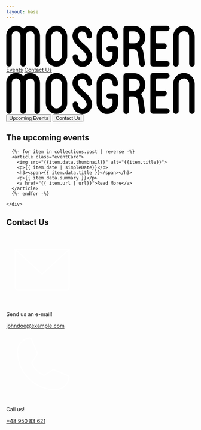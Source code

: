 ```yaml
---
layout: base
---
```


<nav aria-label="navbar" version="1.1" xmlns="http://www.w3.org/2000/svg">
  <svg viewBox="0 0 376 81.8" class="navbarLogo">
    <a href="#"><path aria-label="Mosgren logo" class="cls-1" d="M67.2,76a4.92,4.92,0,0,1-1.6,3.8,5.28,5.28,0,0,1-3.9,1.6,4.92,4.92,0,0,1-3.8-1.6A5.07,5.07,0,0,1,56.3,76l.1-21.8V19.7a8,8,0,0,0-1.6-4.9A8.8,8.8,0,0,0,47.7,11a9.79,9.79,0,0,0-4.8,1.4,6.93,6.93,0,0,0-3.1,3.9,8.84,8.84,0,0,0-.7,3.3V75.9a4.92,4.92,0,0,1-1.6,3.8,5.28,5.28,0,0,1-3.9,1.6,4.92,4.92,0,0,1-3.8-1.6,5.07,5.07,0,0,1-1.6-3.8V19.6a8,8,0,0,0-1.6-4.9,8.8,8.8,0,0,0-7.1-3.8,9.79,9.79,0,0,0-4.8,1.4,6.93,6.93,0,0,0-3.1,3.9,8.84,8.84,0,0,0-.7,3.3V75.8a4.92,4.92,0,0,1-1.6,3.8,5.28,5.28,0,0,1-3.9,1.6,4.92,4.92,0,0,1-3.8-1.6A5.07,5.07,0,0,1,0,75.8V19.5a19.25,19.25,0,0,1,3.3-11,18.29,18.29,0,0,1,8.7-7A12.34,12.34,0,0,1,15.7.3,25.61,25.61,0,0,1,19.6,0a19.48,19.48,0,0,1,11,3.3,13,13,0,0,1,3.1,2.6,19.41,19.41,0,0,1,6.5-4.3A12.34,12.34,0,0,1,43.9.4,25.61,25.61,0,0,1,47.8.1a19.48,19.48,0,0,1,11,3.3,18.77,18.77,0,0,1,7,8.5,20.81,20.81,0,0,1,1.6,7.7V76Z"/><path class="cls-1" d="M88.3,77.7a26.08,26.08,0,0,1-4.6-4.2,20.24,20.24,0,0,1-3.2-5.3,21.62,21.62,0,0,1-1.7-8.3V21.4a22.84,22.84,0,0,1,.9-6.3,19.33,19.33,0,0,1,2.7-5.6,20.38,20.38,0,0,1,9.4-7.8A21.62,21.62,0,0,1,100.1,0a20.52,20.52,0,0,1,12,3.7,20.42,20.42,0,0,1,7.7,9.3,21.08,21.08,0,0,1,1.8,8.3V59.8a21,21,0,0,1-3.7,12,26.08,26.08,0,0,1-4.2,4.6,20.24,20.24,0,0,1-5.3,3.2,21.62,21.62,0,0,1-8.3,1.7A20,20,0,0,1,88.3,77.7ZM89.9,60a10,10,0,0,0,1.8,5.9,9.6,9.6,0,0,0,4.6,3.8,11.09,11.09,0,0,0,4.1.8,10,10,0,0,0,5.9-1.8,9.6,9.6,0,0,0,3.8-4.6,11.09,11.09,0,0,0,.8-4.1V21.5a9.74,9.74,0,0,0-1.8-5.8,9.6,9.6,0,0,0-4.6-3.8,10.49,10.49,0,0,0-4.1-.9,11,11,0,0,0-5.9,1.8,9.86,9.86,0,0,0-3.8,4.7,6,6,0,0,0-.6,1.9,14.92,14.92,0,0,0-.2,2.1Z"/><path class="cls-1" d="M146.6,12.7a8.8,8.8,0,0,0-3.8,7.1,9.09,9.09,0,0,0,.8,3.7,14.37,14.37,0,0,0,2.3,4.1,31,31,0,0,0,3.6,4.1c1.5,1.4,3.3,3.1,5.5,5.1,1,.8,2,1.7,3.2,2.7s2.3,2.1,3.4,3.3a45.67,45.67,0,0,1,3.1,3.4c.8,1.1,1.6,2.1,2.4,3.2a24.05,24.05,0,0,1,2.6,5,22.64,22.64,0,0,1,1.6,7.8,19,19,0,0,1-3.4,10.9,19.51,19.51,0,0,1-16,8.7,18.83,18.83,0,0,1-11-3.4,19.63,19.63,0,0,1-7.1-8.5,19.22,19.22,0,0,1-1.4-7.5,5,5,0,0,1,1.6-3.9,5.07,5.07,0,0,1,3.8-1.6,4.92,4.92,0,0,1,3.8,1.6,5.28,5.28,0,0,1,1.6,3.9,9.79,9.79,0,0,0,1.4,4.8,9.5,9.5,0,0,0,3.8,3.1,10.32,10.32,0,0,0,3.4.7,8.72,8.72,0,0,0,4.8-1.4,9.5,9.5,0,0,0,3.1-3.8,10.32,10.32,0,0,0,.7-3.4,9.09,9.09,0,0,0-.8-3.7,14.58,14.58,0,0,0-2.2-4c-1-1.3-2.2-2.6-3.6-4.1a61.17,61.17,0,0,0-5.6-5.1c-1.4-1.3-2.8-2.5-4.3-3.8a54.39,54.39,0,0,1-4.1-4.2,29.94,29.94,0,0,1-6.2-9.4,22.64,22.64,0,0,1-1.6-7.8,19,19,0,0,1,.9-5.8,24.54,24.54,0,0,1,2.4-5.2,20.11,20.11,0,0,1,8.7-7A18.66,18.66,0,0,1,151.5.7a19.25,19.25,0,0,1,11,3.3,20.34,20.34,0,0,1,7.1,8.5,19.53,19.53,0,0,1,1.4,7.7,4.92,4.92,0,0,1-1.6,3.8,5.22,5.22,0,0,1-3.8,1.6,4.92,4.92,0,0,1-3.8-1.6,5.07,5.07,0,0,1-1.6-3.8,9.86,9.86,0,0,0-1.4-4.9,9.15,9.15,0,0,0-3.9-3.1,8.84,8.84,0,0,0-3.3-.7A6,6,0,0,0,146.6,12.7Z"/><path class="cls-1" d="M191.9,17.4a9.68,9.68,0,0,0-.9,4V59.9a11,11,0,0,0,1.8,5.9,11.35,11.35,0,0,0,4.7,3.8,10.5,10.5,0,0,0,9.9-1,9.6,9.6,0,0,0,3.8-4.6,10.49,10.49,0,0,0,.9-4.1V53.4a1.61,1.61,0,0,0-.6-1.3,2,2,0,0,0-1.4-.6h-4.8a4.92,4.92,0,0,1-3.8-1.6,5.28,5.28,0,0,1-1.6-3.9,4.92,4.92,0,0,1,1.6-3.8,5.07,5.07,0,0,1,3.8-1.6h12.2a5.22,5.22,0,0,1,3.9,1.7,5.29,5.29,0,0,1,1.6,3.8v14a20.52,20.52,0,0,1-3.7,12,22,22,0,0,1-9.3,7.8,21.62,21.62,0,0,1-8.3,1.7,21,21,0,0,1-12-3.7,26.08,26.08,0,0,1-4.6-4.2,20.24,20.24,0,0,1-3.2-5.3,21.62,21.62,0,0,1-1.7-8.3V21.6a22.84,22.84,0,0,1,.9-6.3,17.33,17.33,0,0,1,2.8-5.6A21.32,21.32,0,0,1,201.5.2h.1a20.21,20.21,0,0,1,11.9,3.7A30,30,0,0,1,218.1,8,21,21,0,0,1,223,21.5a5.64,5.64,0,0,1-5.4,5.6,5,5,0,0,1-3.8-1.7,5.28,5.28,0,0,1-1.6-3.9,11.19,11.19,0,0,0-1.8-5.8,11.35,11.35,0,0,0-4.7-3.8,9.68,9.68,0,0,0-4-.9,10.55,10.55,0,0,0-3.1.4,10.17,10.17,0,0,0-2.8,1.3A10,10,0,0,0,191.9,17.4Z"/><path class="cls-1" d="M273.6,36.1a19.52,19.52,0,0,1-1.7,2.3c-.6.7-1.3,1.4-1.9,2a2.39,2.39,0,0,0-.7,1.3,1.44,1.44,0,0,0,.3,1.3,19,19,0,0,1,3.8,9c.2,1.3.5,2.9.7,4.7s.5,3.7.8,5.7.5,3.8.8,5.7.5,3.3.7,4.5l.3,2.6a5.19,5.19,0,0,1-1.1,4.1,5.69,5.69,0,0,1-3.6,2.2c-.1.1-.4.1-.8.1a5.52,5.52,0,0,1-5.5-4.7c0-.1-.1-1-.4-2.8s-.6-4-.9-6.4-.7-5-1.1-7.5-.7-4.6-.9-6.3a8.49,8.49,0,0,0-2.9-5.2,8.23,8.23,0,0,0-5.5-2.1h-7.3a1.68,1.68,0,0,0-1.4.6,2,2,0,0,0-.6,1.4V76.2a5,5,0,0,1-1.6,3.9,5.07,5.07,0,0,1-3.8,1.6,5,5,0,0,1-3.9-1.6,5.28,5.28,0,0,1-1.6-3.9V5.9A5.38,5.38,0,0,1,235.5,2,5.35,5.35,0,0,1,239.4.4h15.1a23.13,23.13,0,0,1,21.3,14,27.08,27.08,0,0,1,1.3,4.4,23.16,23.16,0,0,1,.4,4.6A21.42,21.42,0,0,1,273.6,36.1ZM265.7,28a13.59,13.59,0,0,0,.9-4.8,13.09,13.09,0,0,0-2-6.8,12.23,12.23,0,0,0-5.3-4.3,11.49,11.49,0,0,0-4.8-1h-7.7a1.68,1.68,0,0,0-1.4.6,2,2,0,0,0-.6,1.4V33.4a1.61,1.61,0,0,0,.6,1.3,1.82,1.82,0,0,0,1.4.6h7.6a12.32,12.32,0,0,0,6.8-2A11,11,0,0,0,265.7,28Z"/><path class="cls-1" d="M299,11.6a2,2,0,0,0-.6,1.4V33.3a1.68,1.68,0,0,0,.6,1.4,2.17,2.17,0,0,0,1.4.5h14.5a4.92,4.92,0,0,1,3.8,1.6,5.28,5.28,0,0,1,1.6,3.9,4.92,4.92,0,0,1-1.6,3.8,5.22,5.22,0,0,1-3.8,1.6H300.4a1.68,1.68,0,0,0-1.4.6,2,2,0,0,0-.6,1.4V68.4a1.61,1.61,0,0,0,.6,1.3,1.82,1.82,0,0,0,1.4.6h20.1a4.92,4.92,0,0,1,3.8,1.6,5.22,5.22,0,0,1,1.6,3.8,5,5,0,0,1-1.6,3.9,5.07,5.07,0,0,1-3.8,1.6H293a4.92,4.92,0,0,1-3.8-1.6,5.28,5.28,0,0,1-1.6-3.9V5.4a4.92,4.92,0,0,1,1.6-3.8A5.07,5.07,0,0,1,293,0h27.5a4.92,4.92,0,0,1,3.8,1.6,5.22,5.22,0,0,1,1.6,3.8,4.92,4.92,0,0,1-1.6,3.8,5.07,5.07,0,0,1-3.8,1.6H300.4A3.92,3.92,0,0,0,299,11.6Z"/><path class="cls-1" d="M374.2,13.1a21.08,21.08,0,0,1,1.8,8.3V76a4.92,4.92,0,0,1-1.6,3.8,5.07,5.07,0,0,1-3.8,1.6,5.28,5.28,0,0,1-3.9-1.6A5.17,5.17,0,0,1,365,76V21.4a9.74,9.74,0,0,0-1.8-5.8,9.6,9.6,0,0,0-4.6-3.8,10.49,10.49,0,0,0-4.1-.9,11,11,0,0,0-5.9,1.8,9.86,9.86,0,0,0-3.8,4.7,6,6,0,0,0-.6,1.9,14.92,14.92,0,0,0-.2,2.1V76a4.92,4.92,0,0,1-1.6,3.8,5.28,5.28,0,0,1-3.9,1.6,4.92,4.92,0,0,1-3.8-1.6,5.07,5.07,0,0,1-1.6-3.8V21.4a22.84,22.84,0,0,1,.9-6.3,19.33,19.33,0,0,1,2.7-5.6,20.38,20.38,0,0,1,9.4-7.8A21.62,21.62,0,0,1,354.4,0a20.52,20.52,0,0,1,12,3.7A21.43,21.43,0,0,1,374.2,13.1Z"/></svg></a>
  </svg>
  <a href="#upcomingEvents" class="eventsNav">Events</a>
  <a href="#contactUs" class="contactNav">Contact Us</a>
</nav>

<section class="landingSection" id="landingSection">
  <div class="callsToAction">
    <svg aria-label="Mosgren logo" viewBox="0 0 376 81.8" class="logoNoBackground">
      <path class="cls-1" d="M67.2,76a4.92,4.92,0,0,1-1.6,3.8,5.28,5.28,0,0,1-3.9,1.6,4.92,4.92,0,0,1-3.8-1.6A5.07,5.07,0,0,1,56.3,76l.1-21.8V19.7a8,8,0,0,0-1.6-4.9A8.8,8.8,0,0,0,47.7,11a9.79,9.79,0,0,0-4.8,1.4,6.93,6.93,0,0,0-3.1,3.9,8.84,8.84,0,0,0-.7,3.3V75.9a4.92,4.92,0,0,1-1.6,3.8,5.28,5.28,0,0,1-3.9,1.6,4.92,4.92,0,0,1-3.8-1.6,5.07,5.07,0,0,1-1.6-3.8V19.6a8,8,0,0,0-1.6-4.9,8.8,8.8,0,0,0-7.1-3.8,9.79,9.79,0,0,0-4.8,1.4,6.93,6.93,0,0,0-3.1,3.9,8.84,8.84,0,0,0-.7,3.3V75.8a4.92,4.92,0,0,1-1.6,3.8,5.28,5.28,0,0,1-3.9,1.6,4.92,4.92,0,0,1-3.8-1.6A5.07,5.07,0,0,1,0,75.8V19.5a19.25,19.25,0,0,1,3.3-11,18.29,18.29,0,0,1,8.7-7A12.34,12.34,0,0,1,15.7.3,25.61,25.61,0,0,1,19.6,0a19.48,19.48,0,0,1,11,3.3,13,13,0,0,1,3.1,2.6,19.41,19.41,0,0,1,6.5-4.3A12.34,12.34,0,0,1,43.9.4,25.61,25.61,0,0,1,47.8.1a19.48,19.48,0,0,1,11,3.3,18.77,18.77,0,0,1,7,8.5,20.81,20.81,0,0,1,1.6,7.7V76Z"/><path class="cls-1" d="M88.3,77.7a26.08,26.08,0,0,1-4.6-4.2,20.24,20.24,0,0,1-3.2-5.3,21.62,21.62,0,0,1-1.7-8.3V21.4a22.84,22.84,0,0,1,.9-6.3,19.33,19.33,0,0,1,2.7-5.6,20.38,20.38,0,0,1,9.4-7.8A21.62,21.62,0,0,1,100.1,0a20.52,20.52,0,0,1,12,3.7,20.42,20.42,0,0,1,7.7,9.3,21.08,21.08,0,0,1,1.8,8.3V59.8a21,21,0,0,1-3.7,12,26.08,26.08,0,0,1-4.2,4.6,20.24,20.24,0,0,1-5.3,3.2,21.62,21.62,0,0,1-8.3,1.7A20,20,0,0,1,88.3,77.7ZM89.9,60a10,10,0,0,0,1.8,5.9,9.6,9.6,0,0,0,4.6,3.8,11.09,11.09,0,0,0,4.1.8,10,10,0,0,0,5.9-1.8,9.6,9.6,0,0,0,3.8-4.6,11.09,11.09,0,0,0,.8-4.1V21.5a9.74,9.74,0,0,0-1.8-5.8,9.6,9.6,0,0,0-4.6-3.8,10.49,10.49,0,0,0-4.1-.9,11,11,0,0,0-5.9,1.8,9.86,9.86,0,0,0-3.8,4.7,6,6,0,0,0-.6,1.9,14.92,14.92,0,0,0-.2,2.1Z"/><path class="cls-1" d="M146.6,12.7a8.8,8.8,0,0,0-3.8,7.1,9.09,9.09,0,0,0,.8,3.7,14.37,14.37,0,0,0,2.3,4.1,31,31,0,0,0,3.6,4.1c1.5,1.4,3.3,3.1,5.5,5.1,1,.8,2,1.7,3.2,2.7s2.3,2.1,3.4,3.3a45.67,45.67,0,0,1,3.1,3.4c.8,1.1,1.6,2.1,2.4,3.2a24.05,24.05,0,0,1,2.6,5,22.64,22.64,0,0,1,1.6,7.8,19,19,0,0,1-3.4,10.9,19.51,19.51,0,0,1-16,8.7,18.83,18.83,0,0,1-11-3.4,19.63,19.63,0,0,1-7.1-8.5,19.22,19.22,0,0,1-1.4-7.5,5,5,0,0,1,1.6-3.9,5.07,5.07,0,0,1,3.8-1.6,4.92,4.92,0,0,1,3.8,1.6,5.28,5.28,0,0,1,1.6,3.9,9.79,9.79,0,0,0,1.4,4.8,9.5,9.5,0,0,0,3.8,3.1,10.32,10.32,0,0,0,3.4.7,8.72,8.72,0,0,0,4.8-1.4,9.5,9.5,0,0,0,3.1-3.8,10.32,10.32,0,0,0,.7-3.4,9.09,9.09,0,0,0-.8-3.7,14.58,14.58,0,0,0-2.2-4c-1-1.3-2.2-2.6-3.6-4.1a61.17,61.17,0,0,0-5.6-5.1c-1.4-1.3-2.8-2.5-4.3-3.8a54.39,54.39,0,0,1-4.1-4.2,29.94,29.94,0,0,1-6.2-9.4,22.64,22.64,0,0,1-1.6-7.8,19,19,0,0,1,.9-5.8,24.54,24.54,0,0,1,2.4-5.2,20.11,20.11,0,0,1,8.7-7A18.66,18.66,0,0,1,151.5.7a19.25,19.25,0,0,1,11,3.3,20.34,20.34,0,0,1,7.1,8.5,19.53,19.53,0,0,1,1.4,7.7,4.92,4.92,0,0,1-1.6,3.8,5.22,5.22,0,0,1-3.8,1.6,4.92,4.92,0,0,1-3.8-1.6,5.07,5.07,0,0,1-1.6-3.8,9.86,9.86,0,0,0-1.4-4.9,9.15,9.15,0,0,0-3.9-3.1,8.84,8.84,0,0,0-3.3-.7A6,6,0,0,0,146.6,12.7Z"/><path class="cls-1" d="M191.9,17.4a9.68,9.68,0,0,0-.9,4V59.9a11,11,0,0,0,1.8,5.9,11.35,11.35,0,0,0,4.7,3.8,10.5,10.5,0,0,0,9.9-1,9.6,9.6,0,0,0,3.8-4.6,10.49,10.49,0,0,0,.9-4.1V53.4a1.61,1.61,0,0,0-.6-1.3,2,2,0,0,0-1.4-.6h-4.8a4.92,4.92,0,0,1-3.8-1.6,5.28,5.28,0,0,1-1.6-3.9,4.92,4.92,0,0,1,1.6-3.8,5.07,5.07,0,0,1,3.8-1.6h12.2a5.22,5.22,0,0,1,3.9,1.7,5.29,5.29,0,0,1,1.6,3.8v14a20.52,20.52,0,0,1-3.7,12,22,22,0,0,1-9.3,7.8,21.62,21.62,0,0,1-8.3,1.7,21,21,0,0,1-12-3.7,26.08,26.08,0,0,1-4.6-4.2,20.24,20.24,0,0,1-3.2-5.3,21.62,21.62,0,0,1-1.7-8.3V21.6a22.84,22.84,0,0,1,.9-6.3,17.33,17.33,0,0,1,2.8-5.6A21.32,21.32,0,0,1,201.5.2h.1a20.21,20.21,0,0,1,11.9,3.7A30,30,0,0,1,218.1,8,21,21,0,0,1,223,21.5a5.64,5.64,0,0,1-5.4,5.6,5,5,0,0,1-3.8-1.7,5.28,5.28,0,0,1-1.6-3.9,11.19,11.19,0,0,0-1.8-5.8,11.35,11.35,0,0,0-4.7-3.8,9.68,9.68,0,0,0-4-.9,10.55,10.55,0,0,0-3.1.4,10.17,10.17,0,0,0-2.8,1.3A10,10,0,0,0,191.9,17.4Z"/><path class="cls-1" d="M273.6,36.1a19.52,19.52,0,0,1-1.7,2.3c-.6.7-1.3,1.4-1.9,2a2.39,2.39,0,0,0-.7,1.3,1.44,1.44,0,0,0,.3,1.3,19,19,0,0,1,3.8,9c.2,1.3.5,2.9.7,4.7s.5,3.7.8,5.7.5,3.8.8,5.7.5,3.3.7,4.5l.3,2.6a5.19,5.19,0,0,1-1.1,4.1,5.69,5.69,0,0,1-3.6,2.2c-.1.1-.4.1-.8.1a5.52,5.52,0,0,1-5.5-4.7c0-.1-.1-1-.4-2.8s-.6-4-.9-6.4-.7-5-1.1-7.5-.7-4.6-.9-6.3a8.49,8.49,0,0,0-2.9-5.2,8.23,8.23,0,0,0-5.5-2.1h-7.3a1.68,1.68,0,0,0-1.4.6,2,2,0,0,0-.6,1.4V76.2a5,5,0,0,1-1.6,3.9,5.07,5.07,0,0,1-3.8,1.6,5,5,0,0,1-3.9-1.6,5.28,5.28,0,0,1-1.6-3.9V5.9A5.38,5.38,0,0,1,235.5,2,5.35,5.35,0,0,1,239.4.4h15.1a23.13,23.13,0,0,1,21.3,14,27.08,27.08,0,0,1,1.3,4.4,23.16,23.16,0,0,1,.4,4.6A21.42,21.42,0,0,1,273.6,36.1ZM265.7,28a13.59,13.59,0,0,0,.9-4.8,13.09,13.09,0,0,0-2-6.8,12.23,12.23,0,0,0-5.3-4.3,11.49,11.49,0,0,0-4.8-1h-7.7a1.68,1.68,0,0,0-1.4.6,2,2,0,0,0-.6,1.4V33.4a1.61,1.61,0,0,0,.6,1.3,1.82,1.82,0,0,0,1.4.6h7.6a12.32,12.32,0,0,0,6.8-2A11,11,0,0,0,265.7,28Z"/><path class="cls-1" d="M299,11.6a2,2,0,0,0-.6,1.4V33.3a1.68,1.68,0,0,0,.6,1.4,2.17,2.17,0,0,0,1.4.5h14.5a4.92,4.92,0,0,1,3.8,1.6,5.28,5.28,0,0,1,1.6,3.9,4.92,4.92,0,0,1-1.6,3.8,5.22,5.22,0,0,1-3.8,1.6H300.4a1.68,1.68,0,0,0-1.4.6,2,2,0,0,0-.6,1.4V68.4a1.61,1.61,0,0,0,.6,1.3,1.82,1.82,0,0,0,1.4.6h20.1a4.92,4.92,0,0,1,3.8,1.6,5.22,5.22,0,0,1,1.6,3.8,5,5,0,0,1-1.6,3.9,5.07,5.07,0,0,1-3.8,1.6H293a4.92,4.92,0,0,1-3.8-1.6,5.28,5.28,0,0,1-1.6-3.9V5.4a4.92,4.92,0,0,1,1.6-3.8A5.07,5.07,0,0,1,293,0h27.5a4.92,4.92,0,0,1,3.8,1.6,5.22,5.22,0,0,1,1.6,3.8,4.92,4.92,0,0,1-1.6,3.8,5.07,5.07,0,0,1-3.8,1.6H300.4A3.92,3.92,0,0,0,299,11.6Z"/><path class="cls-1" d="M374.2,13.1a21.08,21.08,0,0,1,1.8,8.3V76a4.92,4.92,0,0,1-1.6,3.8,5.07,5.07,0,0,1-3.8,1.6,5.28,5.28,0,0,1-3.9-1.6A5.17,5.17,0,0,1,365,76V21.4a9.74,9.74,0,0,0-1.8-5.8,9.6,9.6,0,0,0-4.6-3.8,10.49,10.49,0,0,0-4.1-.9,11,11,0,0,0-5.9,1.8,9.86,9.86,0,0,0-3.8,4.7,6,6,0,0,0-.6,1.9,14.92,14.92,0,0,0-.2,2.1V76a4.92,4.92,0,0,1-1.6,3.8,5.28,5.28,0,0,1-3.9,1.6,4.92,4.92,0,0,1-3.8-1.6,5.07,5.07,0,0,1-1.6-3.8V21.4a22.84,22.84,0,0,1,.9-6.3,19.33,19.33,0,0,1,2.7-5.6,20.38,20.38,0,0,1,9.4-7.8A21.62,21.62,0,0,1,354.4,0a20.52,20.52,0,0,1,12,3.7A21.43,21.43,0,0,1,374.2,13.1Z"/></svg>
    </svg> <br>
    <a href="#upcomingEvents"><button class="upcomingEventsBtn"><span>Upcoming Events</span></button></a>
    <a href="#contactUs"><button class="contactUsBtn"><span>Contact Us</span></button></a>
  </div>
</section>

<main>
  
  <section id="upcomingEvents">
    <h1 class="upcomingEventsHeader">The upcoming events</h1>
    <div class="events">

      {%- for item in collections.post | reverse -%}
      <article class="eventCard">
        <img src="{{item.data.thumbnail}}" alt="{{item.title}}">
        <p>{{ item.date | simpleDate}}</p>
        <h3><span>{{ item.data.title }}</span></h3>
        <p>{{ item.data.summary }}</p>
        <a href="{{ item.url | url}}">Read More</a>
      </article>
      {%- endfor -%}

    </div>

  </section>

  <section id="contactUs">
    <h1 class="upcomingEventsHeader">Contact Us</h1>
    <div class="contactUsWrapper">
      <article class="mail">
        <svg xmlns="http://www.w3.org/2000/svg" width="192" height="192" fill="#ffffff" viewBox="0 0 256 256"><rect width="256" height="256" fill="none"></rect><path d="M32,56H224a0,0,0,0,1,0,0V192a8,8,0,0,1-8,8H40a8,8,0,0,1-8-8V56A0,0,0,0,1,32,56Z" fill="none" stroke="#ffffff" stroke-linecap="round" stroke-linejoin="round" stroke-width="4"></path><polyline points="224 56 128 144 32 56" fill="none" stroke="#ffffff" stroke-linecap="round" stroke-linejoin="round" stroke-width="4"></polyline></svg>
        <p>Send us an e-mail!</p>
        <a href="mailto:johndoe@example.com">johndoe@example.com</a>
      </article>
      <article class="phone">
        <svg xmlns="http://www.w3.org/2000/svg" width="192" height="192" fill="#ffffff" viewBox="0 0 256 256"><rect width="256" height="256" fill="none"></rect><path d="M92.47629,124.81528a84.34782,84.34782,0,0,0,39.05334,38.8759,7.92754,7.92754,0,0,0,7.8287-.59231L164.394,146.40453a8,8,0,0,1,7.58966-.69723l46.837,20.073A7.97345,7.97345,0,0,1,223.619,174.077,48.00882,48.00882,0,0,1,176,216,136,136,0,0,1,40,80,48.00882,48.00882,0,0,1,81.923,32.381a7.97345,7.97345,0,0,1,8.29668,4.79823L110.31019,84.0571a8,8,0,0,1-.65931,7.53226L93.01449,117.00909A7.9287,7.9287,0,0,0,92.47629,124.81528Z" fill="none" stroke="#ffffff" stroke-linecap="round" stroke-linejoin="round" stroke-width="4"></path></svg>
        <p>Call us!</p>
        <a href="tel:+4895083621">+48 950 83 621</a>
      </article>
    </div>

  </section>
</main>
